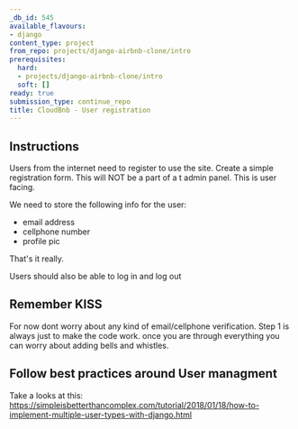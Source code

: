 ```yaml
---
_db_id: 545
available_flavours:
- django
content_type: project
from_repo: projects/django-airbnb-clone/intro
prerequisites:
  hard:
  - projects/django-airbnb-clone/intro
  soft: []
ready: true
submission_type: continue_repo
title: CloudBnb - User registration
---
```


## Instructions

Users from the internet need to register to use the site. Create a simple registration form. This will NOT be a part of a t admin panel. This is user facing.

We need to store the following info for the user:

- email address
- cellphone number
- profile pic

That's it really.

Users should also be able to log in and log out

## Remember KISS

For now dont worry about any kind of email/cellphone verification.
Step 1 is always just to make the code work. once you are through everything you can worry about adding bells and whistles.

## Follow best practices around User managment

Take a looks at this: https://simpleisbetterthancomplex.com/tutorial/2018/01/18/how-to-implement-multiple-user-types-with-django.html
